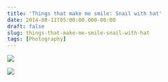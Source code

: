 ```yaml
---
title: 'Things that make me smile: Snail with hat'
date: 2014-08-11T05:00:00.000-06:00
draft: false
slug: things-that-make-me-smile-snail-with-hat
tags: [Photography]
---
```


![](/images/blog/legacy/DSC03771+(Large).JPG)

  

![](/images/blog/legacy/DSC03773+(Large).JPG)